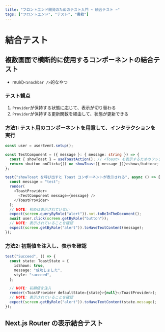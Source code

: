 ```yaml
---
title: "フロントエンド開発のためのテスト入門 ~ 統合テスト ~"
tags: ["フロントエンド", "テスト", "書籍"]
---
```


# 結合テスト

## 複数画面で横断的に使用するコンポーネントの結合テスト
- muiの`<Snackbar />`的なやつ

### テスト観点
1. `Provider`が保持する状態に応じて、表示が切り替わる
2. `Provider`が保持する更新関数を経由して、状態が更新できる

### 方法1: テスト用のコンポーネントを用意して、インタラクションを実行
```ts
const user = userEvent.setup();

const TestComponent = ({ message }: { message: string }) => {
  const { showToast } = useToastAction(); // <Toast> を表示するためのフック
  return <button onClick={() => showToast({ message })}>show</button>;
};

test("showToast を呼び出すと Toast コンポーネントが表示される", async () => {
  const message = "test";
  render(
    <ToastProvider>
      <TestComponent message={message} />
    </ToastProvider>
  );
  // NOTE: 初めは表示されていない
  expect(screen.queryByRole("alert")).not.toBeInTheDocument();
  await user.click(screen.getByRole("button"));
  // NOTE: 表示されていることを確認
  expect(screen.getByRole("alert")).toHaveTextContent(message);
});
```
### 方法2: 初期値を注入し、表示を確認

```ts
test("Succeed", () => {
  const state: ToastState = {
    isShown: true,
    message: "成功しました",
    style: "succeed",
  };

  // NOTE: 初期値を注入
  render(<ToastProvider defaultState={state}>{null}</ToastProvider>);
  // NOTE: 表示されていることを確認
  expect(screen.getByRole("alert")).toHaveTextContent(state.message);
});
```

## Next.js Router の表示結合テスト
